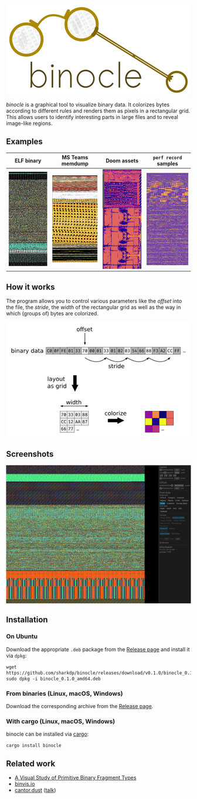 <p align="center"><img src="assets/logo.png" /></p>

*binocle* is a graphical tool to visualize binary data.
It colorizes bytes according to different rules and renders them as pixels in a rectangular grid.
This allows users to identify interesting parts in large files and to reveal image-like regions.

## Examples

| ELF binary | MS Teams memdump | Doom assets | `perf record` samples |
|---|---|---|---|
| <img src="assets/example-elf.png" width="200" /> | <img src="assets/example-teams-memdump.png" width="200" /> | <img src="assets/example-doom.png" width="200" /> | <img src="assets/example-perf-record.png" width="200" /> |

## How it works

The program allows you to control various parameters like the *offset* into the file, the *stride*,
the *width* of the rectangular grid as well as the way in which (groups of) bytes are colorized.

<p align="center"><img src="assets/binary-view.png" /></p>

## Screenshots

![](assets/screenshot.png)

## Installation

### On Ubuntu

Download the appropriate `.deb` package from the [Release page](https://github.com/sharkdp/binocle/releases)
and install it via `dpkg`:
```
wget https://github.com/sharkdp/binocle/releases/download/v0.1.0/binocle_0.1.0_amd64.deb
sudo dpkg -i binocle_0.1.0_amd64.deb
```

### From binaries (Linux, macOS, Windows)

Download the corresponding archive from the [Release page](https://github.com/sharkdp/binocle/releases).

### With cargo (Linux, macOS, Windows)

binocle can be installed via [cargo](https://doc.rust-lang.org/cargo/):
```
cargo install binocle
```

## Related work

  - [A Visual Study of Primitive Binary Fragment Types](http://www.rumint.org/gregconti/publications/taxonomy-bh.pdf)
  - [binvis.io](http://binvis.io/)
  - [cantor.dust](https://sites.google.com/site/xxcantorxdustxx/) ([talk](https://www.youtube.com/watch?v=4bM3Gut1hIk))
